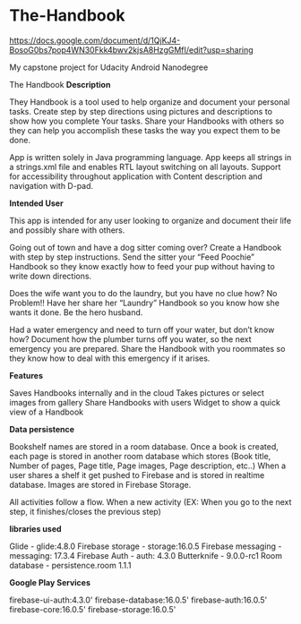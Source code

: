 # The-Handbook
https://docs.google.com/document/d/1QjKJ4-BosoG0bs7pop4WN30Fkk4bwv2kjsA8HzgGMfI/edit?usp=sharing

My capstone project for Udacity Android Nanodegree 

The Handbook
<b>Description</b> 

They Handbook is a tool used to help organize and document your personal tasks. Create step by step directions using pictures and descriptions to show how you complete Your tasks. Share your Handbooks with others so they can help you accomplish these tasks the way you expect them to be done.

App is written solely in Java programming language.
App keeps all strings in a strings.xml file and enables RTL layout switching on all layouts.
Support for accessibility throughout application with Content description and navigation with D-pad.


<b>Intended User</b>

This app is intended for any user looking to organize and document their life and possibly share with others.

Going out of town and have a dog sitter coming over?
Create a Handbook with step by step instructions. Send the sitter your “Feed Poochie” Handbook so they know exactly how to feed your pup without having to write down directions.

Does the wife want you to do the laundry, but you have no clue how?
No Problem!! Have her share her “Laundry” Handbook so you know how she wants it done. Be the hero husband.

Had a water emergency and need to turn off your water, but don’t know how?
Document how the plumber turns off you water, so the next emergency you are prepared. Share the Handbook with you roommates so they know how to deal with this emergency if it arises.

<b>Features</b>

Saves Handbooks internally and in the cloud 
Takes pictures or select images from gallery
Share Handbooks with users
Widget to show a quick view of a Handbook

<b>Data persistence</b>

Bookshelf names are stored in a room database.
Once a book is created, each page is stored in another room database which stores
(Book title, Number of pages, Page title, Page images, Page description, etc..)
When a user shares a shelf it get pushed to Firebase and is stored in realtime database.
Images are stored in Firebase Storage.

All activities follow a flow. When a new activity (EX: When you go to the next step, it finishes/closes the previous step)

<b>libraries used</b>

Glide - glide:4.8.0
Firebase storage - storage:16.0.5
Firebase messaging  - messaging: 17.3.4
Firebase Auth - auth: 4.3.0
Butterknife - 9.0.0-rc1
Room database - persistence.room 1.1.1

<b>Google Play Services</b>

firebase-ui-auth:4.3.0'
firebase-database:16.0.5'
firebase-auth:16.0.5'
firebase-core:16.0.5'
firebase-storage:16.0.5'

